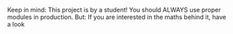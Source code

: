 Keep in mind: This project is by a student! You should ALWAYS use proper modules in production.
But: If you are interested in the maths behind it, have a look
